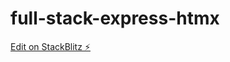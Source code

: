 # full-stack-express-htmx

[Edit on StackBlitz ⚡️](https://stackblitz.com/edit/stackblitz-starters-fdj8ks)